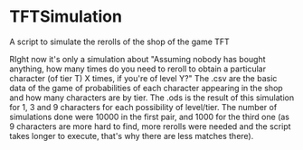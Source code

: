 # TFTSimulation
A script to simulate the rerolls of the shop of the game TFT

RIght now it's only a simulation about "Assuming nobody has bought anything, how many times do you need to reroll to obtain a particular character (of tier T) X times, if you're of level Y?"
The .csv are the basic data of the game of probabilities of each character appearing in the shop and how many characters are by tier. The .ods is the result of this simulation for 1, 3 and 9
characters for each possibility of level/tier. The number of simulations done were 10000 in the first pair, and 1000 for the third one (as 9 characters are more hard to find, more rerolls
  were needed and the script takes longer to execute, that's why there are less matches there).
